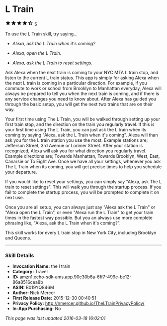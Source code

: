 # L Train
![4.6 stars](../../../images/ic_star_black_18dp_1x.png)![4.6 stars](../../../images/ic_star_black_18dp_1x.png)![4.6 stars](../../../images/ic_star_black_18dp_1x.png)![4.6 stars](../../../images/ic_star_black_18dp_1x.png)![4.6 stars](../../../images/ic_star_half_black_18dp_1x.png) 5

To use the L Train skill, try saying...

* *Alexa, ask the L Train when it's coming?*

* *Alexa, open the L Train.*

* *Alexa, ask the L Train to reset settings.*

Ask Alexa when the next train is coming to your NYC MTA L train stop, and listen to the current L train status. This app is simply for asking Alexa when the next L train is coming in a particular direction. For example, if you commute to work or school from Brooklyn to Manhattan everyday, Alexa will always be prepared to tell you when the next train is coming, and if there is any service changes you need to know about. After Alexa has guided you through the basic setup, you will get the next two trains that are on their way.

Your first time using The L Train, you will be walked through setting up your first train stop, and the direction on the train you regularly travel. If this is your first time using The L Train, you can just ask the L train when its coming by saying "Alexa, ask the L Train when it's coming". Alexa will than ask you for the L train station you use the most.  Example stations are; Jefferson Street, 3rd Avenue or Lorimer Street. After your station is recognized, Alexa will ask you for what direction you regularly travel. Example directions are; Towards Manhattan, Towards Brooklyn, West, East, Canarsie or To Eight Ave. Once we have all your settings, whenever you ask The L Train when its coming, you will get precise times to help you schedule your departure. 

If you would like to reset your settings, you can simply say "Alexa, ask The L train to reset settings". This will walk you through the startup process. If you fail to complete the startup process, you will be prompted to complete it on next use.

Once you are all setup, you can always just say "Alexa ask the L Train" or "Alexa open the L Train", or even "Alexa run the L Train" to get your train times in the fastest way possible. But you an always use more complete phrasing like, "Alexa, ask the L Train when it's coming?".

This skill works for every L train stop in New York City, including Brooklyn and Queens.

***

### Skill Details

* **Invocation Name:** the l train
* **Category:** Travel
* **ID:** amzn1.echo-sdk-ams.app.90c30b6a-6ff7-499c-be12-86a8516cea8b
* **ASIN:** B019YQ846M
* **Author:** Nick Mercer
* **First Release Date:** 2015-12-30 00:40:51
* **Privacy Policy:** http://nmercer.github.io/TheLTrainPrivacyPolicy/
* **In-App Purchasing:** No

*This page was last updated 2016-03-18 16:02:01*

